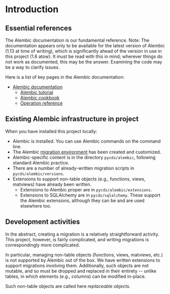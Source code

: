 # Introduction

## Essential references

The Alembic documentation is our fundamental reference. Note: The documentation appears only to be available for the latest version of Alembic (1.13 at time of writing), which is significantly ahead of the version in use in this project (1.6 atow). It must be read with this in mind; wherever things do not work as documented, this may be the answer. Examining the code may be a way to clarify issues.

Here is a list of key pages in the Alembic documentation:

- [Alembic documentation](https://alembic.sqlalchemy.org/en/latest/index.html)
  - [Alembic tutorial](https://alembic.sqlalchemy.org/en/latest/tutorial.html)
  - [Alembic cookbook](https://alembic.sqlalchemy.org/en/latest/cookbook.html)
  - [Operation reference](https://alembic.sqlalchemy.org/en/latest/ops.html)

## Existing Alembic infrastructure in project

When you have installed this project locally:

- Alembic is installed. You can use Alembic commands on the command line.
- The Alembic [migration environment](https://alembic.sqlalchemy.org/en/latest/tutorial.html#the-migration-environment) has been created and customized.
- Alembic-specific content is in the directory `pycds/alembic`, following standard Alembic practice.
- There are a number of already-written migration scripts in `pycds/alembic/versions`.
- Extensions to support non-table objects (e.g., functions, views, matviews) have already been written. 
  - Extensions to Alembic proper are in `pycds/alembic/extensions`.
  - Extensions to SQLAlchemy are in `pycds/sqlalchemy`. These support the Alembic extensions, although they can be and are used elsewhere too.

## Development activities

In the abstract, creating a migration is a relatively straightforward activity. This project, however, is fairly complicated, and writing migrations is correspondingly more complicated. 

In particular, managing non-table objects (functions, views, matviews, etc.) is not supported by Alembic out of the box. We have written extensions to support migrations involving them. Additionally, such objects are not mutable, and so must be dropped and replaced in their entirety -- unlike tables, in which elements (e.g., columns) can be modified in-place.

Such non-table objects are called here _replaceable objects_. 